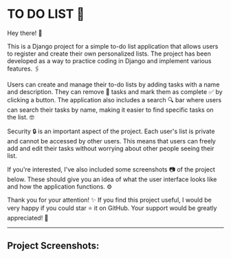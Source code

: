 # TO DO LIST 📝

Hey there! 👋

This is a Django project for a simple to-do list application that allows users to register and create their own personalized lists. The project has been developed as a way to practice coding in Django and implement various features. 🖇

Users can create and manage their to-do lists by adding tasks with a name and description. They can remove 🚫 tasks and mark them as complete ✅ by clicking a button. The application also includes a search 🔍 bar where users can search their tasks by name, making it easier to find specific tasks on the list. 🤓

Security 🔒 is an important aspect of the project. Each user's list is private and cannot be accessed by other users. This means that users can freely add and edit their tasks without worrying about other people seeing their list.

If you're interested, I've also included some screenshots 📷 of the project below. These should give you an idea of what the user interface looks like and how the application functions. ⚙️

Thank you for your attention! ✨ If you find this project useful, I would be very happy if you could star ⭐️ it on GitHub. Your support would be greatly appreciated! 💫

<hr>

## Project Screenshots: 